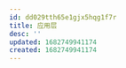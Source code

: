 ```yaml
---
id: dd029tth65e1gjx5hqg1f7r
title: 应用层
desc: ''
updated: 1682749941174
created: 1682749941174
---
```

